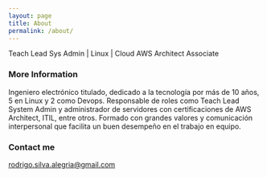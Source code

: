 ```yaml
---
layout: page
title: About
permalink: /about/
---
```


Teach Lead Sys Admin | Linux | Cloud AWS Architect Associate

### More Information

Ingeniero electrónico titulado, dedicado a la tecnología por más de 10 años, 5 en Linux y 2 como Devops. Responsable de roles como Teach Lead System Admin y administrador de servidores con certificaciones de AWS Architect, ITIL, entre otros. Formado con grandes valores y comunicación interpersonal que facilita un buen desempeño en el trabajo en equipo.

### Contact me

[rodrigo.silva.alegria@gmail.com](mailto:rodrigo.silva.alegria@gmail.com)